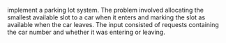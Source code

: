 implement a parking lot system. The problem involved allocating the smallest available slot to a car when it enters and marking the slot as available when the car leaves. The input consisted of requests containing the car number and whether it was entering or leaving.